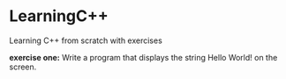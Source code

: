 # LearningC++
Learning C++ from scratch with exercises
 
 **exercise one:**
 Write a program that displays the string Hello World! on the screen.
